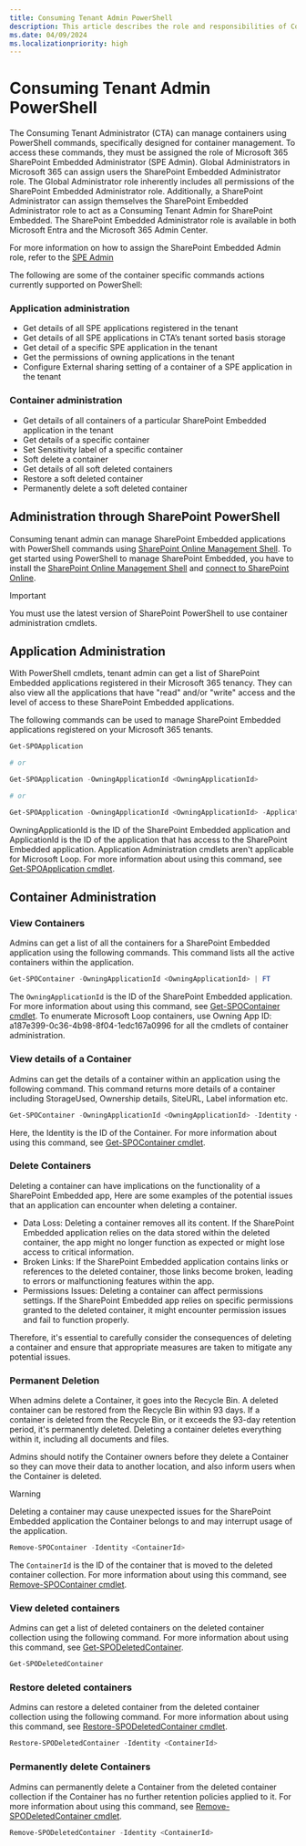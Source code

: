 ```yaml
---
title: Consuming Tenant Admin PowerShell
description: This article describes the role and responsibilities of Consuming Tenant Admin in SharePoint Embedded.
ms.date: 04/09/2024
ms.localizationpriority: high
---
```


# Consuming Tenant Admin PowerShell 

 
The Consuming Tenant Administrator (CTA) can manage containers using PowerShell commands, specifically designed for container management. To access these commands, they must be assigned the role of Microsoft 365 SharePoint Embedded Administrator (SPE Admin). Global Administrators in Microsoft 365 can assign users the SharePoint Embedded Administrator role. The Global Administrator role inherently includes all permissions of the SharePoint Embedded Administrator role. Additionally, a SharePoint Administrator can assign themselves the SharePoint Embedded Administrator role to act as a Consuming Tenant Admin for SharePoint Embedded. The SharePoint Embedded Administrator role is available in both Microsoft Entra and the Microsoft 365 Admin Center.

For more information on how to assign the SharePoint Embedded Admin role, refer to the [SPE Admin]([docs/embedded/concepts/admin-exp/adminrole.md](https://github.com/cindylay/sp-dev-docs/blob/update-ga/docs/embedded/concepts/admin-exp/adminrole.md))

 The following are some of the container specific commands actions currently supported on PowerShell: 

### Application administration 
- Get details of all SPE applications registered in the tenant
- Get details of all SPE applications in CTA’s tenant sorted basis storage 
- Get detail of a specific SPE application in the tenant
- Get the permissions of owning applications in the tenant 
- Configure External sharing setting of a container of a SPE application in the tenant

 ### Container administration 
- Get details of all containers of a particular SharePoint Embedded application in the tenant
- Get details of a specific container
- Set Sensitivity label of a specific container
- Soft delete a container
- Get details of all soft deleted containers
- Restore a soft deleted container
- Permanently delete a soft deleted container 

## Administration through SharePoint PowerShell

Consuming tenant admin can manage SharePoint Embedded applications with PowerShell commands using [SharePoint Online Management Shell](/powershell/sharepoint/sharepoint-online/connect-sharepoint-online).
To get started using PowerShell to manage SharePoint Embedded, you have to install the [SharePoint Online Management Shell](https://www.microsoft.com/download/details.aspx?id=35588) and [connect to SharePoint Online](/powershell/module/sharepoint-online/connect-sposervice).

> [!IMPORTANT]
> You must use the latest version of SharePoint PowerShell to use container administration cmdlets.
 ## Application Administration

With PowerShell cmdlets, tenant admin can get a list of SharePoint Embedded applications registered in their Microsoft 365 tenancy. They can also view all the applications that have "read" and/or "write" access and the level of access to these SharePoint Embedded applications.

The following commands can be used to manage SharePoint Embedded applications registered on your Microsoft 365 tenants.

```powershell
Get-SPOApplication

# or

Get-SPOApplication -OwningApplicationId <OwningApplicationId>

# or

Get-SPOApplication -OwningApplicationId <OwningApplicationId> -ApplicationId <ApplicationId>
```

OwningApplicationId is the ID of the SharePoint Embedded application and ApplicationId is the ID of the application that has access to the SharePoint Embedded application. Application Administration cmdlets aren't applicable for Microsoft Loop. For more information about using this command, see [Get-SPOApplication cmdlet](/powershell/module/sharepoint-online/get-spoapplication).

## Container Administration

### View Containers

Admins can get a list of all the containers for a SharePoint Embedded application using the following commands. This command lists all the active containers within the application.

```powershell
Get-SPOContainer -OwningApplicationId <OwningApplicationId> | FT
```

The `OwningApplicationId` is the ID of the SharePoint Embedded application. For more information about using this command, see [Get-SPOContainer cmdlet](/powershell/module/sharepoint-online/get-spocontainer). To enumerate Microsoft Loop containers, use Owning App ID: a187e399-0c36-4b98-8f04-1edc167a0996 for all the cmdlets of container administration.

### View details of a Container

Admins can get the details of a container within an application using the following command. This command returns more details of a container including StorageUsed, Ownership details, SiteURL, Label information etc.

```powershell
Get-SPOContainer -OwningApplicationId <OwningApplicationId> -Identity <ContainerId>
```

Here, the Identity is the ID of the Container. For more information about using this command, see [Get-SPOContainer cmdlet](/powershell/module/sharepoint-online/get-spocontainer).

### Delete Containers

Deleting a container can have implications on the functionality of a SharePoint Embedded app, Here are some examples of the potential issues that an application can encounter when deleting a container.

- Data Loss: Deleting a container removes all its content. If the SharePoint Embedded application relies on the data stored within the deleted container, the app might no longer function as expected or might lose access to critical information.
- Broken Links: If the SharePoint Embedded application contains links or references to the deleted container, those links become broken, leading to errors or malfunctioning features within the app.
- Permissions Issues: Deleting a container can affect permissions settings. If the SharePoint Embedded app relies on specific permissions granted to the deleted container, it might encounter permission issues and fail to function properly.

Therefore, it's essential to carefully consider the consequences of deleting a container and ensure that appropriate measures are taken to mitigate any potential issues.

### Permanent Deletion

When admins delete a Container, it goes into the Recycle Bin. A deleted container can be restored from the Recycle Bin within 93 days. If a container is deleted from the Recycle Bin, or it exceeds the 93-day retention period, it's permanently deleted. Deleting a container deletes everything within it, including all documents and files.

Admins should notify the Container owners before they delete a Container so they can move their data to another location, and also inform users when the Container is deleted.

> [!WARNING]
> Deleting a container may cause unexpected issues for the SharePoint Embedded application the Container belongs to and may interrupt usage of the application.

```powershell
Remove-SPOContainer -Identity <ContainerId>
```

The `ContainerId` is the ID of the container that is moved to the deleted container collection. For more information about using this command, see [Remove-SPOContainer cmdlet](/powershell/module/sharepoint-online/remove-spocontainer).

### View deleted containers

Admins can get a list of deleted containers on the deleted container collection using the following command. For more information about using this command, see [Get-SPODeletedContainer](/powershell/module/sharepoint-online/get-spodeletedcontainer).

```powershell
Get-SPODeletedContainer
```

### Restore deleted containers

Admins can restore a deleted container from the deleted container collection using the following command. For more information about using this command, see [Restore-SPODeletedContainer cmdlet](/powershell/module/sharepoint-online/get-spodeletedcontainer).

```powershell
Restore-SPODeletedContainer -Identity <ContainerId>
```

### Permanently delete Containers

Admins can permanently delete a Container from the deleted container collection if the Container has no further retention policies applied to it. For more information about using this command, see [Remove-SPODeletedContainer cmdlet](/powershell/module/sharepoint-online/remove-spodeletedcontainer).

```powershell
Remove-SPODeletedContainer -Identity <ContainerId>
```
